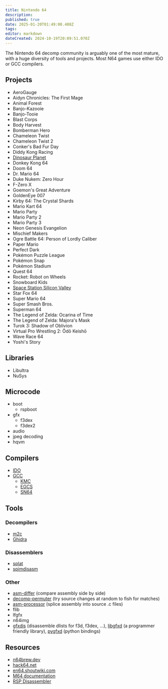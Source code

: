 ```yaml
---
title: Nintendo 64
description: 
published: true
date: 2025-01-20T01:49:00.408Z
tags: 
editor: markdown
dateCreated: 2024-10-19T20:09:51.070Z
---
```


The Nintendo 64 decomp community is arguably one of the most mature, with a huge diversity of tools and projects. Most N64 games use either IDO or GCC compilers.

## Projects

- AeroGauge
- Aidyn Chronicles: The First Mage
- Animal Forest
- Banjo-Kazooie
- Banjo-Tooie
- Blast Corps
- Body Harvest
- Bomberman Hero
- Chameleon Twist
- Chameleon Twist 2
- Conker's Bad Fur Day
- Diddy Kong Racing
- [Dinosaur Planet](/projects/nintendo-64/dinosaur-planet)
- Donkey Kong 64
- Doom 64
- Dr. Mario 64
- Duke Nukem: Zero Hour
- F-Zero X
- Goemon's Great Adventure
- GoldenEye 007
- Kirby 64: The Crystal Shards
- Mario Kart 64
- Mario Party
- Mario Party 2
- Mario Party 3
- Neon Genesis Evangelion
- Mischief Makers
- Ogre Battle 64: Person of Lordly Caliber
- Paper Mario
- Perfect Dark
- Pokémon Puzzle League
- Pokémon Snap
- Pokémon Stadium
- Quest 64
- Rocket: Robot on Wheels
- Snowboard Kids
- [Space Station Silicon Valley](/projects/nintendo-64/space-station-silicon-valley)
- Star Fox 64
- Super Mario 64
- Super Smash Bros.
- Superman 64
- The Legend of Zelda: Ocarina of Time
- The Legend of Zelda: Majora's Mask
- Turok 3: Shadow of Oblivion
- Virtual Pro Wrestling 2: Ōdō Keishō
- Wave Race 64
- Yoshi's Story

## Libraries

- Libultra
- NuSys

## Microcode

- boot
  - rspboot
- gfx
  - f3dex
  - f3dex2
- audio
- jpeg decoding
- hqvm

## Compilers

- [IDO](/compilers/ido)
- [GCC](/compilers/gcc)
  - [KMC](/compilers/gcc/kmc)
  - [EGCS](/compilers/gcc/egcs)
  - [SN64](/compilers/gcc/sn64)

## Tools

### Decompilers

- [m2c](/tools/m2c)
- [Ghidra](/tools/ghidra)

### Disassemblers

- [splat](/tools/splat)
- [spimdisasm](/tools/spimdisasm)

### Other

- [asm-differ](https://github.com/simonlindholm/asm-differ) (compare assembly side by side)
- [decomp-permuter](https://github.com/simonlindholm/decomp-permuter) (try source changes at random to fish for matches)
- [asm-processor](https://github.com/simonlindholm/asm-processor) (splice assembly into source .c files)
- flib
- lfgfx
- n64img
- [gfxdis](https://github.com/glankk/n64/tree/master/src/gfxdis) (disassemble dlists for f3d, f3dex, ...), [libgfxd](https://github.com/glankk/libgfxd) (a programmer friendly library), [pygfxd](https://github.com/Thar0/pygfxd) (python bindings)

## Resources

- [n64brew.dev](https://n64brew.dev/wiki/Main_Page)
- [hack64.net](https://hack64.net/wiki/doku.php?id=nintendo_64)
- [en64.shoutwiki.com](http://en64.shoutwiki.com/wiki/Main_Page)
- [M64 documentation](https://hackmd.io/opEB-OmxRa26P8h8pA-x7w)
- [RSP Disassembler](https://bin.smwcentral.net/u/26355/N64_RSP_DISASSEMBLER.html)

